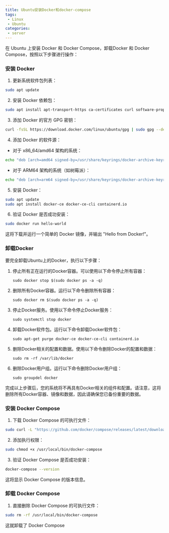 ```yaml
---
title: Ubuntu安装Docker和docker-compose
tags:
 - Linux
 - Ubuntu
categories:
 - server
---
```


在 Ubuntu 上安装 Docker 和 Docker Compose，卸载Docker 和 Docker Compose，按照以下步骤进行操作：

### 安装 Docker

1. 更新系统软件包列表：

```sh
sudo apt update
```

2. 安装 Docker 依赖包：

```sh
sudo apt install apt-transport-https ca-certificates curl software-properties-common
```

3. 添加 Docker 的官方 GPG 密钥：

```sh
curl -fsSL https://download.docker.com/linux/ubuntu/gpg | sudo gpg --dearmor -o /usr/share/keyrings/docker-archive-keyring.gpg
```

4. 添加 Docker 的软件源：

- 对于 x86_64/amd64 架构的系统：

```sh
echo "deb [arch=amd64 signed-by=/usr/share/keyrings/docker-archive-keyring.gpg] https://download.docker.com/linux/ubuntu $(lsb_release -cs) stable" | sudo tee /etc/apt/sources.list.d/docker.list > /dev/null
```

- 对于 ARM64 架构的系统（如树莓派）：

```sh
echo "deb [arch=arm64 signed-by=/usr/share/keyrings/docker-archive-keyring.gpg] https://download.docker.com/linux/ubuntu $(lsb_release -cs) stable" | sudo tee /etc/apt/sources.list.d/docker.list > /dev/null
```

5. 安装 Docker：

```sh
sudo apt update
sudo apt install docker-ce docker-ce-cli containerd.io
```

6. 验证 Docker 是否成功安装：

```sh
sudo docker run hello-world
```

这将下载并运行一个简单的 Docker 镜像，并输出 "Hello from Docker!"。



### 卸载Docker

要完全卸载Ubuntu上的Docker，执行以下步骤：

1. 停止所有正在运行的Docker容器。可以使用以下命令停止所有容器：
   ```
   sudo docker stop $(sudo docker ps -a -q)
   ```

2. 删除所有Docker容器。运行以下命令删除所有容器：
   ```
   sudo docker rm $(sudo docker ps -a -q)
   ```

3. 停止Docker服务。使用以下命令停止Docker服务：
   ```
   sudo systemctl stop docker
   ```

4. 卸载Docker软件包。运行以下命令卸载Docker软件包：
   ```
   sudo apt-get purge docker-ce docker-ce-cli containerd.io
   ```

5. 删除Docker相关的配置和数据。使用以下命令删除Docker的配置和数据：
   ```
   sudo rm -rf /var/lib/docker
   ```

6. 删除Docker用户组。运行以下命令删除Docker用户组：
   ```
   sudo groupdel docker
   ```

完成以上步骤后，您的系统将不再具有Docker相关的组件和配置。请注意，这将删除所有Docker容器、镜像和数据，因此请确保您已备份重要的数据。



### 安装 Docker Compose

1. 下载 Docker Compose 的可执行文件：

```sh
sudo curl -L "https://github.com/docker/compose/releases/latest/download/docker-compose-$(uname -s)-$(uname -m)" -o /usr/local/bin/docker-compose
```

2. 添加执行权限：

```sh
sudo chmod +x /usr/local/bin/docker-compose
```

3. 验证 Docker Compose 是否成功安装：

```sh
docker-compose --version
```

这将显示 Docker Compose 的版本信息。



### 卸载 Docker Compose

1. 直接删除 Docker Compose 的可执行文件：

```sh
sudo rm -rf /usr/local/bin/docker-compose
```


这就卸载了 Docker Compose